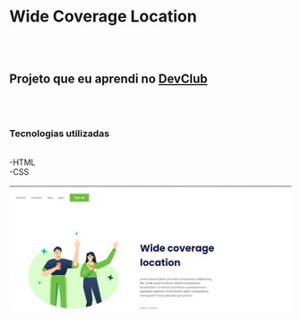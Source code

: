 <h1> Wide Coverage Location</h1>
<br>
<br>
<h2> Projeto que eu aprendi no <a href=https://rodolfomori.com.br/devclub>DevClub</a></h2>
<br>
<br>
<h3> Tecnologias utilizadas</h3>
<br>
-HTML
<br>
-CSS
<br>
<br>
<img src= https://github.com/WallacePorfiro/WallacePorfiro-Wide-coverage-location.github.io/blob/main/Wide%20coverage%20location-image-projeto.png?raw=true >
